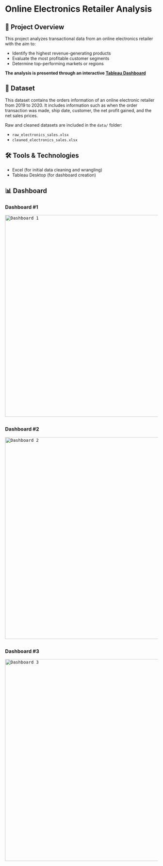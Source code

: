 # Online Electronics Retailer Analysis

## 📌 Project Overview
This project analyzes transactional data from an online electronics retailer with the aim to:
- Identify the highest revenue-generating products
- Evaluate the most profitable customer segments
- Determine top-performing markets or regions

**The analysis is presented through an interactive [Tableau Dashboard](https://public.tableau.com/app/profile/musa.haron/viz/OnlineElectronicsRetailerDashboard/Dashboard1)**

## 📂 Dataset
This dataset contains the orders information of an online electronic retailer from 2019 to 2020. It includes information such as when the order transaction was made, ship date, customer, the net profit gained, and the net sales prices.

Raw and cleaned datasets are included in the `data/` folder:  
- `raw_electronics_sales.xlsx`  
- `cleaned_electronics_sales.xlsx`  

## 🛠️ Tools & Technologies
- Excel (for initial data cleaning and wrangling)  
- Tableau Desktop (for dashboard creation)  

## 📊 Dashboard 
### Dashboard #1
<kbd>
  <img width="1122" height="663" alt="Dashboard 1" src="https://github.com/user-attachments/assets/cf6a830a-9e3b-4d80-91f5-a2b08dc38df6" style="display:block; margin-bottom:30px;" />
</kbd>

### Dashboard #2
<kbd>
  <img width="1122" height="663" alt="Dashboard 2" src="https://github.com/user-attachments/assets/2dffc940-6eff-4f94-ac05-18384624d312" style="display:block; margin-bottom:30px;" />
</kbd>

### Dashboard #3
<kbd>
  <img width="1122" height="663" alt="Dashboard 3" src="https://github.com/user-attachments/assets/c55a9ef2-e4c2-464b-ab8d-1f5ac6f672bd" style="display:block;" />
</kbd>
